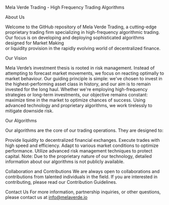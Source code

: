 Mela Verde Trading - High Frequency Trading Algorithms

About Us

Welcome to the GitHub repository of Mela Verde Trading, a cutting-edge proprietary trading firm specializing in high-frequency algorithmic trading. Our focus is on developing and deploying sophisticated algorithms designed for Market Making  
or liquidity provision in the rapidly evolving world of decentralized finance.

Our Vision

Mela Verde’s investment thesis is rooted in risk management. Instead of attempting to forecast market movements, we focus on reacting optimally to market behaviour. Our guiding principle is simple: we've chosen to invest in the highest-performing 
asset class in history, and our aim is to remain invested for the long haul. Whether we're employing high-frequency strategies or long-term investments, our objective remains constant: maximize time in the market to optimize chances of success. 
Using advanced technology and proprietary algorithms, we work tirelessly to mitigate downside risk.

Our Algorithms

Our algorithms are the core of our trading operations. They are designed to:

Provide liquidity to decentralized financial exchanges.
Execute trades with high speed and efficiency.
Adapt to various market conditions to optimize performance.
Utilize advanced risk management techniques to protect capital.
Note: Due to the proprietary nature of our technology, detailed information about our algorithms is not publicly available.

Collaboration and Contributions
We are always open to collaborations and contributions from talented individuals in the field. If you are interested in contributing, please read our Contribution Guidelines.

Contact Us
For more information, partnership inquiries, or other questions, please contact us at info@melaverde.io
